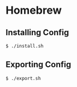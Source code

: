 # Homebrew

## Installing Config

```sh
$ ./install.sh
```

## Exporting Config

```sh
$ ./export.sh
```
